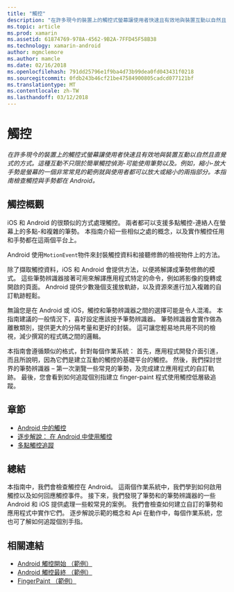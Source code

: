 ```yaml
---
title: "觸控"
description: "在許多現今的裝置上的觸控式螢幕讓使用者快速且有效地與裝置互動以自然且直覺式的方式。 這種互動不只限於簡單觸控偵測-可能使用筆勢以及。 例如，縮小-放大手勢是螢幕的一個非常常見的範例就與使用者都可以放大或縮小的兩指部分。本指南檢查觸控與手勢都在 Android。"
ms.topic: article
ms.prod: xamarin
ms.assetid: 61874769-978A-4562-9B2A-7FFD45F58B38
ms.technology: xamarin-android
author: mgmclemore
ms.author: mamcle
ms.date: 02/16/2018
ms.openlocfilehash: 791dd25796e1f9ba4d73b99dea0fd043431f0218
ms.sourcegitcommit: 0fdb243b46cf21be47584900805cadcd077121bf
ms.translationtype: MT
ms.contentlocale: zh-TW
ms.lasthandoff: 03/12/2018
---
```

# <a name="touch"></a>觸控

_在許多現今的裝置上的觸控式螢幕讓使用者快速且有效地與裝置互動以自然且直覺式的方式。這種互動不只限於簡單觸控偵測-可能使用筆勢以及。例如，縮小-放大手勢是螢幕的一個非常常見的範例就與使用者都可以放大或縮小的兩指部分。本指南檢查觸控與手勢都在 Android。_

## <a name="touch-overview"></a>觸控概觀

iOS 和 Android 的很類似的方式處理觸控。 兩者都可以支援多點觸控-連絡人在螢幕上的多點-和複雜的筆勢。 本指南介紹一些相似之處的概念，以及實作觸控任用和手勢都在這兩個平台上。

Android 使用`MotionEvent`物件來封裝觸控資料和接聽修飾的檢視物件上的方法。

除了擷取觸控資料，iOS 和 Android 會提供方法，以便將解譯成筆勢修飾的模式。 這些筆勢辨識器接著可用來解譯應用程式特定的命令，例如將影像的旋轉或開啟的頁面。 Android 提供少數幾個支援放軌跡，以及資源來進行加入複雜的自訂軌跡輕鬆。

無論您是在 Android 或 iOS，觸控和筆勢辨識器之間的選擇可能是令人混淆。 本指南建議的一般情況下，喜好設定應該授予筆勢辨識器。 筆勢辨識器會實作做為離散類別，提供更大的分隔考量和更好的封裝。 這可讓您輕易地共用不同的檢視，減少撰寫的程式碼之間的邏輯。

本指南會遵循類似的格式，針對每個作業系統： 首先，應用程式開發介面引進，而且所說明，因為它們是建立互動的觸控的基礎平台的觸控。 然後，我們探討世界的筆勢辨識器 – 第一次瀏覽一些常見的筆勢，及完成建立應用程式的自訂軌跡。 最後，您會看到如何追蹤個別指建立 finger-paint 程式使用觸控低層級追蹤。

## <a name="sections"></a>章節

-  [Android 中的觸控](~/android/app-fundamentals/touch/android-touch-walkthrough.md)
-  [逐步解說： 在 Android 中使用觸控](~/android/app-fundamentals/touch/android-touch-walkthrough.md)
-  [多點觸控追蹤](touch-tracking.md)

## <a name="summary"></a>總結

本指南中，我們會檢查觸控在 Android。 這兩個作業系統中，我們學到如何啟用觸控以及如何回應觸控事件。 接下來，我們發現了筆勢和的筆勢辨識器的一些 Android 和 iOS 提供處理一些較常見的案例。 我們會檢查如何建立自訂的筆勢和應用程式中實作它們。 逐步解說示範的概念和 Api 在動作中，每個作業系統，您也可了解如何追蹤個別手指。



## <a name="related-links"></a>相關連結

- [Android 觸控開始 （範例）](https://developer.xamarin.com/samples/monodroid/ApplicationFundamentals/Touch_start)
- [Android 觸控最終 （範例）](https://developer.xamarin.com/samples/monodroid/ApplicationFundamentals/Touch_final)
- [FingerPaint （範例）](https://developer.xamarin.com/samples/monodroid/ApplicationFundamentals/FingerPaint)
